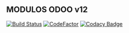 MODULOS ODOO v12 
----------------

[![Build Status](https://travis-ci.org/jobiols/odoo-addons.svg?branch=12.0)](https://travis-ci.org/jobiols/odoo-addons)
[![CodeFactor](https://www.codefactor.io/repository/github/jobiols/odoo-addons/badge/12.0)](https://www.codefactor.io/repository/github/jobiols/odoo-addons/overview/12.0)
[![Codacy Badge](https://api.codacy.com/project/badge/Grade/8deb962677744a5db3c333ef0de54dce)](https://www.codacy.com/manual/jobiols/odoo-addons?utm_source=github.com&amp;utm_medium=referral&amp;utm_content=jobiols/odoo-addons&amp;utm_campaign=Badge_Grade)

